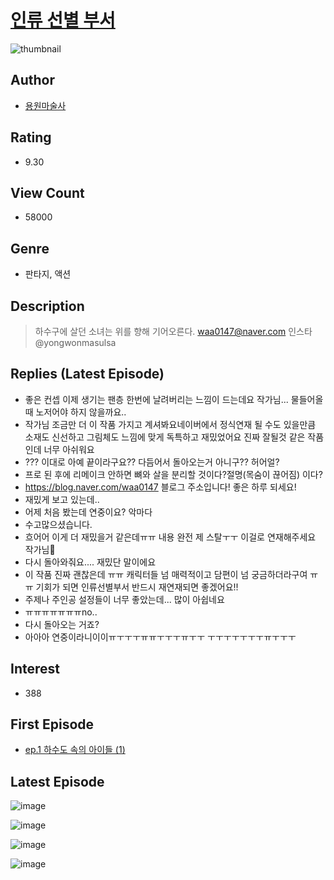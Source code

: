 # [인류 선별 부서](https://comic.naver.com/bestChallenge/list?titleId=775207)
![thumbnail](https://image-comic.pstatic.net/user_contents_data/challenge_comic/2022/04/18/347324/thumbnail_202x1643873d40a_222e_4a79_b1c8_cac7a711e670_00000928.JPEG)

## Author
- [용원마술사](https://comic.naver.com/artistTitle?id=347324)

## Rating
- 9.30

## View Count
- 58000

## Genre
- 판타지, 액션

## Description
> 하수구에 살던 소녀는 위를 향해 기어오른다. waa0147@naver.com 인스타 @yongwonmasulsa

## Replies (Latest Episode)
- 좋은 컨셉 이제 생기는 팬층 한번에 날려버리는 느낌이 드는데요 작가님... 물들어올때 노저어야 하지 않을까요..
- 작가님 조금만 더 이 작품 가지고 계셔봐요네이버에서 정식연재 될 수도 있을만큼 소재도 신선하고 그림체도 느낌에 맞게 독특하고 재밌었어요 진짜 잘될것 같은 작품인데 너무 아쉬워요
- ??? 이대로 아예 끝이라구요?? 다듬어서 돌아오는거 아니구?? 허어얼?
- 프로 된 후에 리메이크 안하면 뼈와 살을 분리할 것이다?절명(목숨이 끊어짐) 이다?
- https://blog.naver.com/waa0147 블로그 주소입니다! 좋은 하루 되세요!
- 재밌게 보고 있는데..
- 어제 처음 봤는데 연중이요? 악마다
- 수고많으셨습니다.
- 흐어어 이게 더 재밌을거 같은데ㅠㅠ 내용 완전 제 스탈ㅜㅜ 이걸로 연재해주세요 작가님🥺
- 다시 돌아와줘요.... 재밌단 말이에요
- 이 작품 진짜 괜찮은데 ㅠㅠ 캐릭터들 넘 매력적이고 담편이 넘 궁금하더라구여 ㅠㅠ 기회가 되면 인류선별부서 반드시 재연재되면 좋겠어요!!
- 주제나 주인공 설정들이 너무 좋았는데... 많이 아쉽네요
- ㅠㅠㅠㅠㅠㅠㅠno..
- 다시 돌아오는 거죠?
- 아아아 연중이라니이이ㅠㅜㅜㅜㅠㅠㅜㅜㅜㅠㅜㅜ ㅜㅜㅜㅜㅜㅜㅜㅠㅜㅜㅜ

## Interest
- 388

## First Episode
- [ep.1 하수도 속의 아이들 (1)](https://comic.naver.com/bestChallenge/detail?titleId=775207&no=7)

## Latest Episode
![image](https://image-comic.pstatic.net/user_contents_data/challenge_comic/2022/06/18/347324/upload_3774913900520616033.jpeg)

![image](https://image-comic.pstatic.net/user_contents_data/challenge_comic/2022/06/18/347324/upload_3761967173433647920.jpeg)

![image](https://image-comic.pstatic.net/user_contents_data/challenge_comic/2022/06/18/347324/upload_3846691334713849441.jpeg)

![image](https://image-comic.pstatic.net/user_contents_data/challenge_comic/2022/06/18/347324/upload_3690753110972905315.jpeg)
